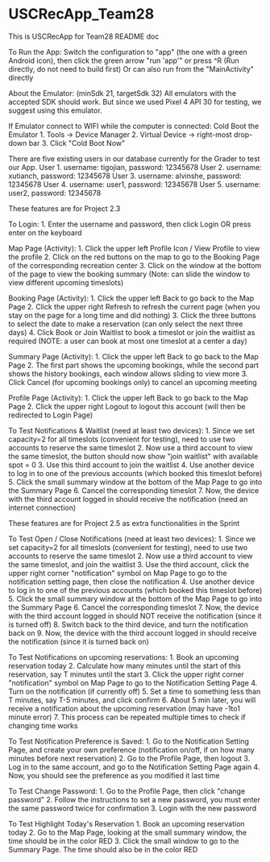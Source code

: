 # USCRecApp_Team28
This is USCRecApp for Team28 README doc

To Run the App: 
    Switch the configuration to "app" (the one with a green Android icon), then click the green arrow "run 'app'" or press ^R
    (Run directly, do not need to build first)
    Or can also run from the "MainActivity" directly

About the Emulator: (minSdk 21, targetSdk 32)
    All emulators with the accepted SDK should work.
    But since we used Pixel 4 API 30 for testing, we suggest using this emulator.

If Emulator connect to WIFI while the computer is connected: Cold Boot the Emulator
    1. Tools -> Device Manager
    2. Virtual Device -> right-most drop-down bar
    3. Click "Cold Boot Now"

There are five existing users in our database currently for the Grader to test our App.
    User 1. username: tigojian, password: 12345678
    User 2. username: xutianch, password: 12345678
    User 3. username: alvinshe, password: 12345678
    User 4. username: user1, password: 12345678
    User 5. username: user2, password: 12345678

These features are for Project 2.3

To Login:
    1. Enter the username and password, then click Login OR press enter on the keyboard

Map Page (Activity):
    1. Click the upper left Profile Icon / View Profile to view the profile
    2. Click on the red buttons on the map to go to the Booking Page of the corresponding recreation center
    3. Click on the window at the bottom of the page to view the booking summary (Note: can slide the window to view different upcoming timeslots)

Booking Page (Activity):
    1. Click the upper left Back to go back to the Map Page
    2. Click the upper right Refresh to refresh the current page (when you stay on the page for a long time and did nothing)
    3. Click the three buttons to select the date to make a reservation (can only select the next three days)
    4. Click Book or Join Waitlist to book a timeslot or join the waitlist as required (NOTE: a user can book at most one timeslot at a center a day)

Summary Page (Activity):
    1. Click the upper left Back to go back to the Map Page
    2. The first part shows the upcoming bookings, while the second part shows the history bookings, each window allows sliding to view more
    3. Click Cancel (for upcoming bookings only) to cancel an upcoming meeting

Profile Page (Activity):
    1. Click the upper left Back to go back to the Map Page
    2. Click the upper right Logout to logout this account (will then be redirected to Login Page)

To Test Notifications & Waitlist (need at least two devices):
    1. Since we set capacity=2 for all timeslots (convenient for testing), need to use two accounts to reserve the same timeslot
    2. Now use a third account to view the same timeslot, the button should now show "join waitlist" with available spot = 0
    3. Use this third account to join the waitlist
    4. Use another device to log in to one of the previous accounts (which booked this timeslot before)
    5. Click the small summary window at the bottom of the Map Page to go into the Summary Page
    6. Cancel the corresponding timeslot
    7. Now, the device with the third account logged in should receive the notification (need an internet connection)

These features are for Project 2.5 as extra functionalities in the Sprint

To Test Open / Close Notifications (need at least two devices):
    1. Since we set capacity=2 for all timeslots (convenient for testing), need to use two accounts to reserve the same timeslot
    2. Now use a third account to view the same timeslot, and join the waitlist
    3. Use the third account, click the upper right corner "notification" symbol on Map Page to go to the notification setting page, then close the notification
    4. Use another device to log in to one of the previous accounts (which booked this timeslot before)
    5. Click the small summary window at the bottom of the Map Page to go into the Summary Page
    6. Cancel the corresponding timeslot
    7. Now, the device with the third account logged in should NOT receive the notification (since it is turned off)
    8. Switch back to the third device, and turn the notification back on
    9. Now, the device with the third account logged in should receive the notification (since it is turned back on)

To Test Notifications on upcoming reservations:
    1. Book an upcoming reservation today
    2. Calculate how many minutes until the start of this reservation, say T minutes until the start
    3. Click the upper right corner "notification" symbol on Map Page to go to the Notification Setting Page
    4. Turn on the notification (if currently off)
    5. Set a time to something less than T minutes, say T-5 minutes, and click confirm
    6. About 5 min later, you will receive a notification about the upcoming reservation (may have -1to1 minute error)
    7. This process can be repeated multiple times to check if changing time works

To Test Notification Preference is Saved:
    1. Go to the Notification Setting Page, and create your own preference (notification on/off, if on how many minutes before next reservation)
    2. Go to the Profile Page, then logout
    3. Log in to the same account, and go to the Notification Setting Page again
    4. Now, you should see the preference as you modified it last time

To Test Change Password:
    1. Go to the Profile Page, then click "change password"
    2. Follow the instructions to set a new password, you must enter the same password twice for confirmation
    3. Login with the new password

To Test Highlight Today's Reservation
    1. Book an upcoming reservation today
    2. Go to the Map Page, looking at the small summary window, the time should be in the color RED
    3. Click the small window to go to the Summary Page. The time should also be in the color RED